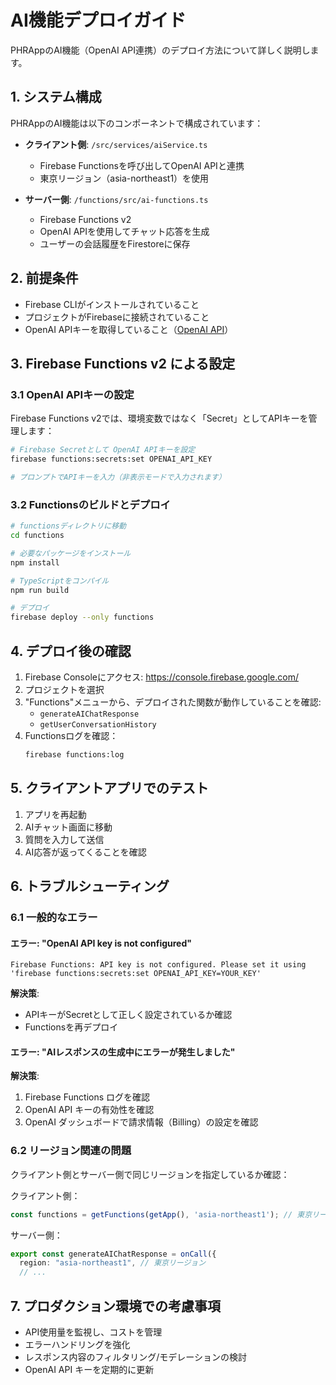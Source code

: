 # AI機能デプロイガイド

PHRAppのAI機能（OpenAI API連携）のデプロイ方法について詳しく説明します。

## 1. システム構成

PHRAppのAI機能は以下のコンポーネントで構成されています：

- **クライアント側**: `/src/services/aiService.ts`
  - Firebase Functionsを呼び出してOpenAI APIと連携
  - 東京リージョン（asia-northeast1）を使用

- **サーバー側**: `/functions/src/ai-functions.ts`
  - Firebase Functions v2
  - OpenAI APIを使用してチャット応答を生成
  - ユーザーの会話履歴をFirestoreに保存

## 2. 前提条件

- Firebase CLIがインストールされていること
- プロジェクトがFirebaseに接続されていること
- OpenAI APIキーを取得していること（[OpenAI API](https://platform.openai.com/)）

## 3. Firebase Functions v2 による設定

### 3.1 OpenAI APIキーの設定

Firebase Functions v2では、環境変数ではなく「Secret」としてAPIキーを管理します：

```bash
# Firebase Secretとして OpenAI APIキーを設定
firebase functions:secrets:set OPENAI_API_KEY

# プロンプトでAPIキーを入力（非表示モードで入力されます）
```

### 3.2 Functionsのビルドとデプロイ

```bash
# functionsディレクトリに移動
cd functions

# 必要なパッケージをインストール
npm install

# TypeScriptをコンパイル
npm run build

# デプロイ
firebase deploy --only functions
```

## 4. デプロイ後の確認

1. Firebase Consoleにアクセス: https://console.firebase.google.com/
2. プロジェクトを選択
3. "Functions"メニューから、デプロイされた関数が動作していることを確認:
   - `generateAIChatResponse`
   - `getUserConversationHistory`
4. Functionsログを確認：
   ```bash
   firebase functions:log
   ```

## 5. クライアントアプリでのテスト

1. アプリを再起動
2. AIチャット画面に移動
3. 質問を入力して送信
4. AI応答が返ってくることを確認

## 6. トラブルシューティング

### 6.1 一般的なエラー

#### エラー: "OpenAI API key is not configured"

```
Firebase Functions: API key is not configured. Please set it using 'firebase functions:secrets:set OPENAI_API_KEY=YOUR_KEY'
```

**解決策**: 
- APIキーがSecretとして正しく設定されているか確認
- Functionsを再デプロイ

#### エラー: "AIレスポンスの生成中にエラーが発生しました"

**解決策**:
1. Firebase Functions ログを確認
2. OpenAI API キーの有効性を確認
3. OpenAI ダッシュボードで請求情報（Billing）の設定を確認

### 6.2 リージョン関連の問題

クライアント側とサーバー側で同じリージョンを指定しているか確認：

クライアント側：
```typescript
const functions = getFunctions(getApp(), 'asia-northeast1'); // 東京リージョン
```

サーバー側：
```typescript
export const generateAIChatResponse = onCall({ 
  region: "asia-northeast1", // 東京リージョン
  // ...
```

## 7. プロダクション環境での考慮事項

- API使用量を監視し、コストを管理
- エラーハンドリングを強化
- レスポンス内容のフィルタリング/モデレーションの検討
- OpenAI API キーを定期的に更新
